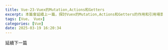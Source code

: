 ```yaml
---
title: Vue-23-Vuex的Mutation,Actions和Getters
excerpt: 本篇會延續上一篇，探討Vuex的Mutation,Actions和Getters的作用和引用場景。
tags: [Vue， Vuex]
categories: [Vue]
date: 2025-03-19 16:20:34
---
```


延續下一篇
